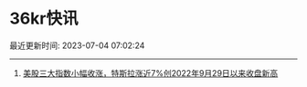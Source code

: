 # 36kr快讯

最近更新时间: 2023-07-04 07:02:24

--- 
1. [美股三大指数小幅收涨，特斯拉涨近7%创2022年9月29日以来收盘新高](https://www.36kr.com/newsflashes/2329038205543299) 
